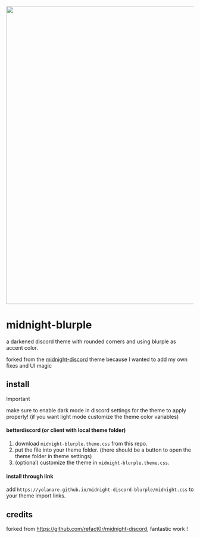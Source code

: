 <img width=800 src="https://yolanare.github.io/midnight-discord-blurple/assets/midnight-blurple-poster.jpg">

# midnight-blurple

a darkened discord theme with rounded corners and using blurple as accent color.

forked from the [midnight-discord](https://github.com/refact0r/midnight-discord) theme because I wanted to add my own fixes and UI magic

## install

> [!IMPORTANT]  
> make sure to enable dark mode in discord settings for the theme to apply properly! (if you want light mode customize the theme color variables)

#### betterdiscord (or client with local theme folder)

1. download `midnight-blurple.theme.css` from this repo.
2. put the file into your theme folder. (there should be a button to open the theme folder in theme settings)
3. (optional) customize the theme in `midnight-blurple.theme.css`.

#### install through link

add `https://yolanare.github.io/midnight-discord-blurple/midnight.css` to your theme import links.

## credits

forked from <https://github.com/refact0r/midnight-discord>, fantastic work !
